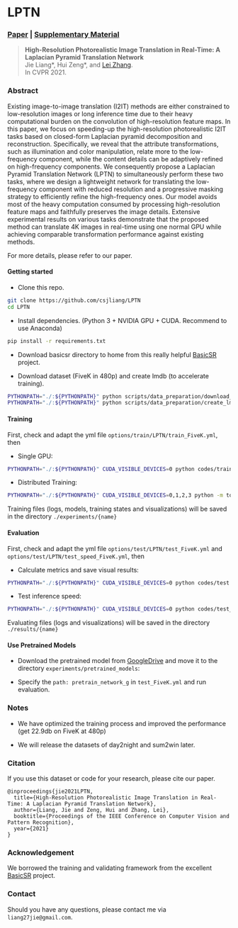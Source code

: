 # LPTN

### [Paper](http://www4.comp.polyu.edu.hk/~cslzhang/paper/LPTN-cvpr21-paper.pdf) |   [Supplementary Material](http://www4.comp.polyu.edu.hk/~cslzhang/paper/LPTN-cvpr21-supp.pdf)

> **High-Resolution Photorealistic Image Translation in Real-Time: A Laplacian Pyramid Translation Network** <br>
> Jie Liang\*, Hui Zeng\*, and [Lei Zhang](https://www4.comp.polyu.edu.hk/~cslzhang/). <br>
> In CVPR 2021.

### Abstract

Existing image-to-image translation (I2IT) methods are either constrained to low-resolution images or long inference time 
due to their heavy computational burden on the convolution of high-resolution feature maps. 
In this paper, we focus on speeding-up the high-resolution photorealistic I2IT tasks 
based on closed-form Laplacian pyramid decomposition and reconstruction. 
Specifically, we reveal that the attribute transformations, such as illumination and color manipulation, 
relate more to the low-frequency component, while the content details can be adaptively refined on high-frequency components. 
We consequently propose a Laplacian Pyramid Translation Network (LPTN) to simultaneously perform these two tasks, 
where we design a lightweight network for translating the low-frequency component with reduced resolution 
and a progressive masking strategy to efficiently refine the high-frequency ones. 
Our model avoids most of the heavy computation consumed by processing high-resolution feature maps 
and faithfully preserves the image details. Extensive experimental results on various tasks demonstrate that 
the proposed method can translate 4K images in real-time using one normal GPU 
while achieving comparable transformation performance against existing methods.

For more details, please refer to our paper.

#### Getting started

- Clone this repo.
```bash
git clone https://github.com/csjliang/LPTN
cd LPTN
```

- Install dependencies. (Python 3 + NVIDIA GPU + CUDA. Recommend to use Anaconda)
```bash
pip install -r requirements.txt
```

- Download basicsr directory to home from this really helpful [BasicSR](https://github.com/xinntao/BasicSR) project.

- Download dataset (FiveK in 480p) and create lmdb (to accelerate training).
```bash
PYTHONPATH="./:${PYTHONPATH}" python scripts/data_preparation/download_datasets.py
PYTHONPATH="./:${PYTHONPATH}" python scripts/data_preparation/create_lmdb.py
```

#### Training

First, check and adapt the yml file ```options/train/LPTN/train_FiveK.yml```, then

- Single GPU:
```bash
PYTHONPATH="./:${PYTHONPATH}" CUDA_VISIBLE_DEVICES=0 python codes/train.py -opt options/train/LPTN/train_FiveK.yml
```

- Distributed Training:
```bash
PYTHONPATH="./:${PYTHONPATH}" CUDA_VISIBLE_DEVICES=0,1,2,3 python -m torch.distributed.launch --nproc_per_node=4 --master_port=4321 codes/train.py -opt options/train/LPTN/train_FiveK.yml --launcher pytorch
```

Training files (logs, models, training states and visualizations) will be saved in the directory ```./experiments/{name}```

#### Evaluation

First, check and adapt the yml file ```options/test/LPTN/test_FiveK.yml``` and ```options/test/LPTN/test_speed_FiveK.yml```, then

- Calculate metrics and save visual results:
```bash
PYTHONPATH="./:${PYTHONPATH}" CUDA_VISIBLE_DEVICES=0 python codes/test.py -opt options/test/LPTN/test_FiveK.yml
```

- Test inference speed:
```bash
PYTHONPATH="./:${PYTHONPATH}" CUDA_VISIBLE_DEVICES=0 python codes/test_speed.py -opt options/test/LPTN/test_speed_FiveK.yml
```

Evaluating files (logs and visualizations) will be saved in the directory ```./results/{name}```

#### Use Pretrained Models

- Download the pretrained model from [GoogleDrive](https://drive.google.com/file/d/11yuFgHqZe9e4OheJ9YHp9lS-4kQC1Fml/view?usp=sharing) and move it to the directory ```experiments/pretrained_models```:

- Specify the ```path: pretrain_network_g``` in ```test_FiveK.yml``` and run evaluation.

### Notes

- We have optimized the training process and improved the performance (get 22.9db on FiveK at 480p)

- We will release the datasets of day2night and sum2win later.

### Citation
If you use this dataset or code for your research, please cite our paper.
```
@inproceedings{jie2021LPTN,
  title={High-Resolution Photorealistic Image Translation in Real-Time: A Laplacian Pyramid Translation Network},
  author={Liang, Jie and Zeng, Hui and Zhang, Lei},
  booktitle={Proceedings of the IEEE Conference on Computer Vision and Pattern Recognition},
  year={2021}
}
```

### Acknowledgement
We borrowed the training and validating framework from the excellent [BasicSR](https://github.com/xinntao/BasicSR) project.


### Contact
Should you have any questions, please contact me via `liang27jie@gmail.com`.